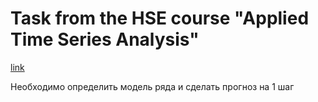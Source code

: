 # Task from the HSE course "Applied Time Series Analysis"
[link](https://www.hse.ru/en/edu/courses/647340677)

Необходимо определить модель ряда и сделать прогноз на 1 шаг